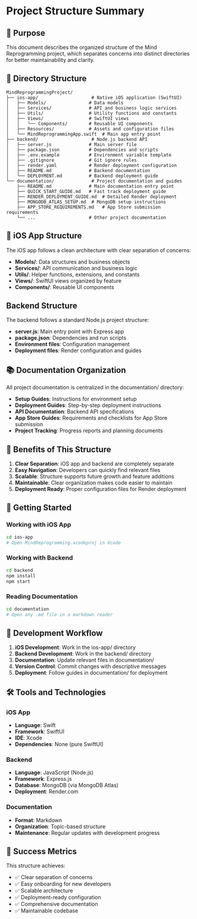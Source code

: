 # Project Structure Summary

## 🎯 Purpose

This document describes the organized structure of the Mind Reprogramming project, which separates concerns into distinct directories for better maintainability and clarity.

## 📁 Directory Structure

```
MindReprogrammingProject/
├── ios-app/                    # Native iOS application (SwiftUI)
│   ├── Models/                # Data models
│   ├── Services/              # API and business logic services
│   ├── Utils/                 # Utility functions and constants
│   ├── Views/                 # SwiftUI views
│   │   └── Components/        # Reusable UI components
│   ├── Resources/             # Assets and configuration files
│   └── MindReprogrammingApp.swift  # Main app entry point
├── backend/                    # Node.js backend API
│   ├── server.js              # Main server file
│   ├── package.json           # Dependencies and scripts
│   ├── .env.example           # Environment variable template
│   ├── .gitignore             # Git ignore rules
│   ├── render.yaml            # Render deployment configuration
│   ├── README.md              # Backend documentation
│   └── DEPLOYMENT.md          # Backend deployment guide
└── documentation/              # Project documentation and guides
    ├── README.md              # Main documentation entry point
    ├── QUICK_START_GUIDE.md   # Fast track deployment guide
    ├── RENDER_DEPLOYMENT_GUIDE.md  # Detailed Render deployment
    ├── MONGODB_ATLAS_SETUP.md  # MongoDB setup instructions
    ├── APP_STORE_REQUIREMENTS.md   # App Store submission requirements
    └── ...                    # Other project documentation
```

## 📱 iOS App Structure

The iOS app follows a clean architecture with clear separation of concerns:

- **Models/**: Data structures and business objects
- **Services/**: API communication and business logic
- **Utils/**: Helper functions, extensions, and constants
- **Views/**: SwiftUI views organized by feature
- **Components/**: Reusable UI components

##  Backend Structure

The backend follows a standard Node.js project structure:

- **server.js**: Main entry point with Express app
- **package.json**: Dependencies and run scripts
- **Environment files**: Configuration management
- **Deployment files**: Render configuration and guides

## 📚 Documentation Organization

All project documentation is centralized in the documentation/ directory:

- **Setup Guides**: Instructions for environment setup
- **Deployment Guides**: Step-by-step deployment instructions
- **API Documentation**: Backend API specifications
- **App Store Guides**: Requirements and checklists for App Store submission
- **Project Tracking**: Progress reports and planning documents

## 🚀 Benefits of This Structure

1. **Clear Separation**: iOS app and backend are completely separate
2. **Easy Navigation**: Developers can quickly find relevant files
3. **Scalable**: Structure supports future growth and feature additions
4. **Maintainable**: Clear organization makes code easier to maintain
5. **Deployment Ready**: Proper configuration files for Render deployment

## 📖 Getting Started

### Working with iOS App
```bash
cd ios-app
# Open MindReprogramming.xcodeproj in Xcode
```

### Working with Backend
```bash
cd backend
npm install
npm start
```

### Reading Documentation
```bash
cd documentation
# Open any .md file in a markdown reader
```

## 🔄 Development Workflow

1. **iOS Development**: Work in the ios-app/ directory
2. **Backend Development**: Work in the backend/ directory
3. **Documentation**: Update relevant files in documentation/
4. **Version Control**: Commit changes with descriptive messages
5. **Deployment**: Follow guides in documentation/ for deployment

## 🛠️ Tools and Technologies

### iOS App
- **Language**: Swift
- **Framework**: SwiftUI
- **IDE**: Xcode
- **Dependencies**: None (pure SwiftUI)

### Backend
- **Language**: JavaScript (Node.js)
- **Framework**: Express.js
- **Database**: MongoDB (via MongoDB Atlas)
- **Deployment**: Render.com

### Documentation
- **Format**: Markdown
- **Organization**: Topic-based structure
- **Maintenance**: Regular updates with development progress

## 🎉 Success Metrics

This structure achieves:
- ✅ Clear separation of concerns
- ✅ Easy onboarding for new developers
- ✅ Scalable architecture
- ✅ Deployment-ready configuration
- ✅ Comprehensive documentation
- ✅ Maintainable codebase